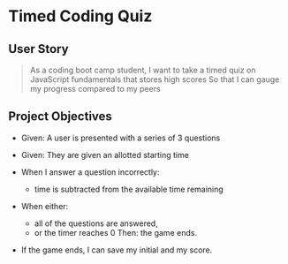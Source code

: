 # Timed Coding Quiz


## User Story 

> As a coding boot camp student, I want to take a timed quiz 
> on JavaScript fundamentals that stores high scores
> So that I can gauge my progress compared to my peers

## Project Objectives

* Given: A user is presented with a series of 3 questions
* Given: They are given an allotted starting time

* When I answer a question incorrectly:
  * time is subtracted from the available time remaining
* When either:
  * all of the questions are answered,
  * or the timer reaches 0
  Then:
    the game ends.
* If the game ends, I can save my initial and my score.
